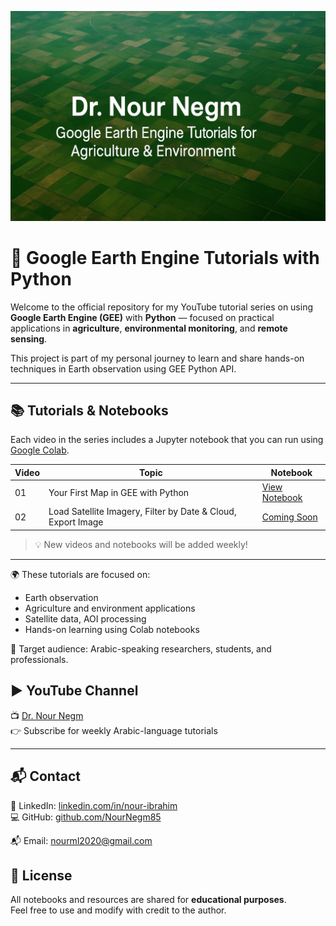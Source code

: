 <p align="center">
  <img src="Banner1.png" alt="Dr. Nour Negm - GEE Tutorials" width="800">
</p>

# 📡 Google Earth Engine Tutorials with Python
Welcome to the official repository for my YouTube tutorial series on using **Google Earth Engine (GEE)** with **Python** — focused on practical applications in **agriculture**, **environmental monitoring**, and **remote sensing**.

This project is part of my personal journey to learn and share hands-on techniques in Earth observation using GEE Python API.

---

## 📚 Tutorials & Notebooks

Each video in the series includes a Jupyter notebook that you can run using [Google Colab](https://colab.research.google.com/).

| Video | Topic | Notebook |
|-------|-------|----------|
| 01 | Your First Map in GEE with Python | [View Notebook](notebooks/01_Your_First_Map.ipynb) |
| 02 | Load Satellite Imagery, Filter by Date & Cloud, Export Image | [Coming Soon](#) |

> 💡 New videos and notebooks will be added weekly!

---

🌍 These tutorials are focused on:
- Earth observation
- Agriculture and environment applications
- Satellite data, AOI processing
- Hands-on learning using Colab notebooks

🧪 Target audience: Arabic-speaking researchers, students, and professionals.

## ▶️ YouTube Channel

📺 [Dr. Nour Negm](https://www.youtube.com/@DrNourEarthEngine)  
👉 Subscribe for weekly Arabic-language tutorials

---

## 📬 Contact

💼 LinkedIn: [linkedin.com/in/nour-ibrahim](#)  
💻 GitHub: [github.com/NourNegm85](#)

📬 Email: nourml2020@gmail.com

## 💬 License

All notebooks and resources are shared for **educational purposes**.  
Feel free to use and modify with credit to the author.
